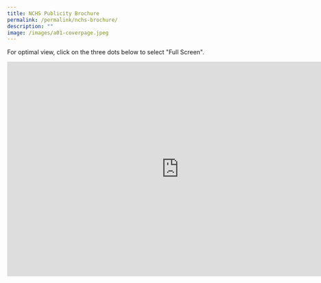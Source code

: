```yaml
---
title: NCHS Publicity Brochure
permalink: /permalink/nchs-brochure/
description: ""
image: /images/a01-coverpage.jpeg
---
```

For optimal view, click on the three dots below to select "Full Screen".

<iframe src="https://docs.google.com/presentation/d/e/2PACX-1vRaPr3FKFXonA-htW7skOGwfISiK93eJYEBY6pm2DN_Zyo5Utqvol26kkxrU3IQj_95UlZ76gsTm7AO/embed?start=true&amp;loop=true&amp;delayms=60000" frameborder="0" width="800" height="500" allowfullscreen="true"></iframe>

